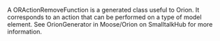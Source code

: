 A ORActionRemoveFunction is a generated class useful to Orion. It corresponds to an action that can be performed on a type of model element. See OrionGenerator in Moose/Orion on SmalltalkHub for more information.